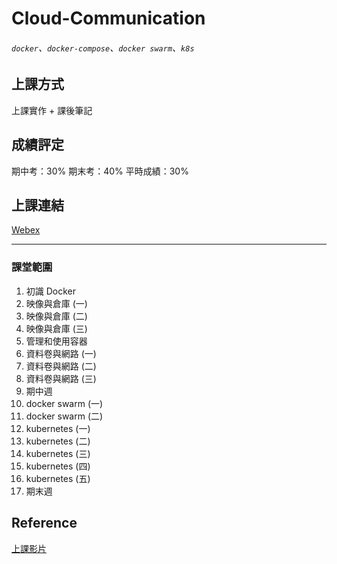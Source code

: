 # Cloud-Communication
###### `docker`、`docker-compose`、`docker swarm`、`k8s`

## 上課方式

上課實作 + 課後筆記

## 成績評定

期中考：30%
期末考：40%
平時成績：30%

## 上課連結

[Webex](https://meetingsapac5.webex.com/meet/smallko)

---
### 課堂範圍

1. 初識 Docker
2. 映像與倉庫 (一)
3. 映像與倉庫 (二)
4. 映像與倉庫 (三)
5. 管理和使用容器
6. 資料卷與網路 (一)
7. 資料卷與網路 (二)
8. 資料卷與網路 (三)
9. 期中週
10. docker swarm (一)
11. docker swarm (二)
12. kubernetes (一)
13. kubernetes (二)
14. kubernetes (三)
15. kubernetes (四)
16. kubernetes (五)
17. 期末週

## Reference

[上課影片](https://drive.google.com/drive/folders/1oM_ejAeSIhGbDGAVBDnVRv4DuoXaDwYw?usp=sharing)
